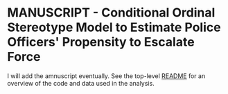 MANUSCRIPT - Conditional Ordinal Stereotype Model to Estimate Police Officers' Propensity to Escalate Force
================
I will add the amnuscript eventually. See the top-level [README](../README.md) for an overview of the code and data used in the analysis.
